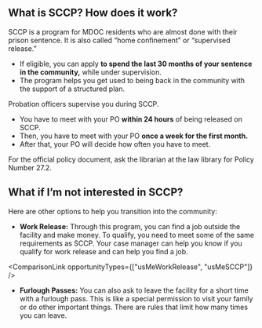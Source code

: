 ## What is SCCP? How does it work?

SCCP is a program for MDOC residents who are almost done with their prison sentence. It is also called “home confinement” or “supervised release.”

- If eligible, you can apply **to spend the last 30 months of your sentence in the community,** while under supervision.
- The program helps you get used to being back in the community with the support of a structured plan.

Probation officers supervise you during SCCP.

- You have to meet with your PO **within 24 hours** of being released on SCCP.
- Then, you have to meet with your PO **once a week for the first month.**
- After that, your PO will decide how often you have to meet.

For the official policy document, ask the librarian at the law library for Policy Number 27.2.

## What if I’m not interested in SCCP?

Here are other options to help you transition into the community:

- **Work Release:** Through this program, you can find a job outside the facility and make money. To qualify, you need to meet some of the same requirements as SCCP. Your case manager can help you know if you qualify for work release and can help you find a job.

<ComparisonLink opportunityTypes={["usMeWorkRelease", "usMeSCCP"]} />

- **Furlough Passes:** You can also ask to leave the facility for a short time with a furlough pass. This is like a special permission to visit your family or do other important things. There are rules that limit how many times you can leave.
